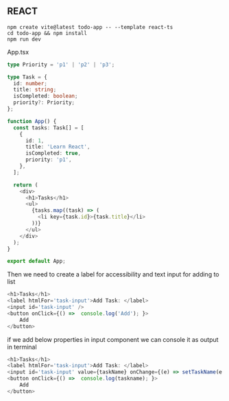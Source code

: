 ## REACT

```console
npm create vite@latest todo-app -- --template react-ts
cd todo-app && npm install
npm run dev
```

App.tsx

```ts
type Priority = 'p1' | 'p2' | 'p3';

type Task = {
  id: number;
  title: string;
  isCompleted: boolean;
  priority?: Priority;
};

function App() {
  const tasks: Task[] = [
    {
      id: 1,
      title: 'Learn React',
      isCompleted: true,
      priority: 'p1',
    },
  ];

  return (
    <div>
      <h1>Tasks</h1>
      <ul>
        {tasks.map((task) => (
          <li key={task.id}>{task.title}</li>
        ))}
      </ul>
    </div>
  );
}

export default App;
```

Then we need to create a label for accessibility and text input for adding to list

```ts
<h1>Tasks</h1>
<label htmlFor='task-input'>Add Task: </label>
<input id='task-input' />
<button onClick={() =>  console.log('Add'); }>
    Add
</button>
```

if we add below properties in input component we can console it as output in terminal

```ts
<h1>Tasks</h1>
<label htmlFor='task-input'>Add Task: </label>
<input id='task-input' value={taskName} onChange={(e) => setTaskName(e.target.value)}/>
<button onClick={() =>  console.log(taskname); }>
    Add
</button>
```
